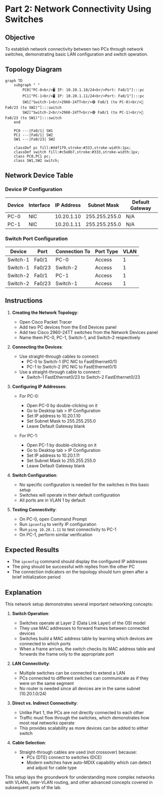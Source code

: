 # Part 2: Network Connectivity Using Switches

## Objective
To establish network connectivity between two PCs through network switches, demonstrating basic LAN configuration and switch operation.

## Topology Diagram
```mermaid
graph TD
    subgraph " "
        PC0["PC-0<br/>🖥 IP: 10.20.1.10/24<br/>Port: Fa0/1"]:::pc
        PC1["PC-1<br/>🖥 IP: 10.20.1.11/24<br/>Port: Fa0/1"]:::pc
        SW1["Switch-1<br/>2960-24TT<br/>🟢 Fa0/1 (to PC-0)<br/>🔵 Fa0/23 (to SW2)"]:::switch
        SW2["Switch-2<br/>2960-24TT<br/>🟢 Fa0/1 (to PC-1)<br/>🔵 Fa0/23 (to SW1)"]:::switch
    end

    PC0 ---|Fa0/1| SW1
    PC1 ---|Fa0/1| SW2
    SW1 ---|Fa0/23| SW2

    classDef pc fill:#d4f1f9,stroke:#333,stroke-width:1px;
    classDef switch fill:#c5e8b7,stroke:#333,stroke-width:1px;
    class PC0,PC1 pc;
    class SW1,SW2 switch;

```

## Network Device Table

### Device IP Configuration

| Device | Interface | IP Address  | Subnet Mask   | Default Gateway |
|--------|-----------|-------------|---------------|-----------------|
| PC-0   | NIC       | 10.20.1.10  | 255.255.255.0 | N/A             |
| PC-1   | NIC       | 10.20.1.11  | 255.255.255.0 | N/A             |

### Switch Port Configuration

| Device   | Port  | Connection To | Port Type | VLAN |
|----------|-------|--------------|-----------|------|
| Switch-1 | Fa0/1  | PC-0         | Access    | 1    |
| Switch-1 | Fa0/23 | Switch-2     | Access    | 1    |
| Switch-2 | Fa0/1  | PC-1         | Access    | 1    |
| Switch-2 | Fa0/23 | Switch-1     | Access    | 1    |

## Instructions

1. **Creating the Network Topology**:
   - Open Cisco Packet Tracer
   - Add two PC devices from the End Devices panel
   - Add two Cisco 2960-24TT switches from the Network Devices panel
   - Name them PC-0, PC-1, Switch-1, and Switch-2 respectively

2. **Connecting the Devices**:
   - Use straight-through cables to connect:
     - PC-0 to Switch-1 (PC NIC to FastEthernet0/1)
     - PC-1 to Switch-2 (PC NIC to FastEthernet0/1)
   - Use a straight-through cable to connect:
     - Switch-1 FastEthernet0/23 to Switch-2 FastEthernet0/23

3. **Configuring IP Addresses**:
   - For PC-0:
     - Open PC-0 by double-clicking on it
     - Go to Desktop tab > IP Configuration
     - Set IP address to 10.20.1.10
     - Set Subnet Mask to 255.255.255.0
     - Leave Default Gateway blank

   - For PC-1:
     - Open PC-1 by double-clicking on it
     - Go to Desktop tab > IP Configuration
     - Set IP address to 10.20.1.11
     - Set Subnet Mask to 255.255.255.0
     - Leave Default Gateway blank

4. **Switch Configuration**:
   - No specific configuration is needed for the switches in this basic setup
   - Switches will operate in their default configuration
   - All ports are in VLAN 1 by default

5. **Testing Connectivity**:
   - On PC-0, open Command Prompt
   - Run `ipconfig` to verify IP configuration
   - Run `ping 10.20.1.11` to test connectivity to PC-1
   - On PC-1, perform similar verification

## Expected Results
- The `ipconfig` command should display the configured IP addresses
- The ping should be successful with replies from the other PC
- The connection indicators on the topology should turn green after a brief initialization period

## Explanation

This network setup demonstrates several important networking concepts:

1. **Switch Operation**:
   - Switches operate at Layer 2 (Data Link Layer) of the OSI model
   - They use MAC addresses to forward frames between connected devices
   - Switches build a MAC address table by learning which devices are connected to which ports
   - When a frame arrives, the switch checks its MAC address table and forwards the frame only to the appropriate port

2. **LAN Connectivity**:
   - Multiple switches can be connected to extend a LAN
   - PCs connected to different switches can communicate as if they were on the same segment
   - No router is needed since all devices are in the same subnet (10.20.1.0/24)

3. **Direct vs. Indirect Connectivity**:
   - Unlike Part 1, the PCs are not directly connected to each other
   - Traffic must flow through the switches, which demonstrates how most real networks operate
   - This provides scalability as more devices can be added to either switch

4. **Cable Selection**:
   - Straight-through cables are used (not crossover) because:
     - PCs (DTE) connect to switches (DCE)
     - Modern switches have auto-MDIX capability which can detect and adjust for cable type

This setup lays the groundwork for understanding more complex networks with VLANs, inter-VLAN routing, and other advanced concepts covered in subsequent parts of the lab.